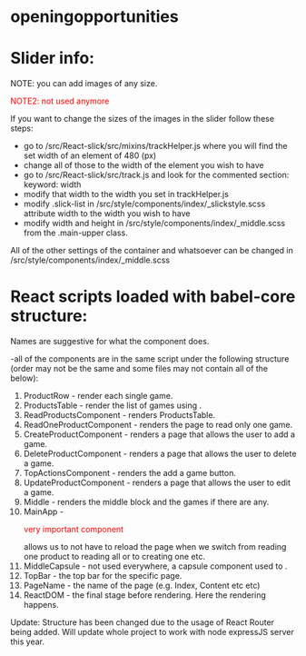 # openingopportunities

<h1 style="font: 30px">Slider info: </h1>

NOTE: you can add images of any size.

<p style="color:red">NOTE2: not used anymore</p>

If you want to change the sizes of the images in the slider follow these steps:

- go to /src/React-slick/src/mixins/trackHelper.js where you will find the set width of an element of 480 (px)
- change all of those to the width of the element you wish to have
- go to /src/React-slick/src/track.js and look for the commented section: keyword: width
- modify that width to the width you set in trackHelper.js
- modify .slick-list in /src/style/components/index/_slickstyle.scss attribute width to the width you wish to have
- modify width and height in /src/style/components/index/_middle.scss from the .main-upper class.

All of the other settings of the container and whatsoever can be changed in /src/style/components/index/_middle.scss


<h1 style="font: 30px">React scripts loaded with babel-core structure:</h1>

<p>Names are suggestive for what the component does. </p>

-all of the components are in the same script under the following structure (order may not be the same and some files may not contain all of the below):

1. ProductRow - render each single game.
2. ProductsTable - render the list of games using .
3. ReadProductsComponent - renders ProductsTable.
4. ReadOneProductComponent - renders the page to read only one game.
5. CreateProductComponent - renders a page that allows the user to add a game.
6. DeleteProductComponent - renders a page that allows the user to delete a game.
7. TopActionsComponent - renders the add a game button.
8. UpdateProductComponent - renders a page that allows the user to edit a game.
9. Middle - renders the middle block and the games if there are any.
10. MainApp - <p style="color:red">very important component</p> allows us to  not have to reload the page when we switch from reading one product to reading all or to creating one etc.
11. MiddleCapsule - not used everywhere, a capsule component used to .
12. TopBar - the top bar for the specific page.
13. PageName - the name of the page (e.g. Index, Content etc etc)
14. ReactDOM - the final stage before rendering. Here the rendering happens.

Update: Structure has been changed due to the usage of React Router being added.
Will update whole project to work with node expressJS server this year.